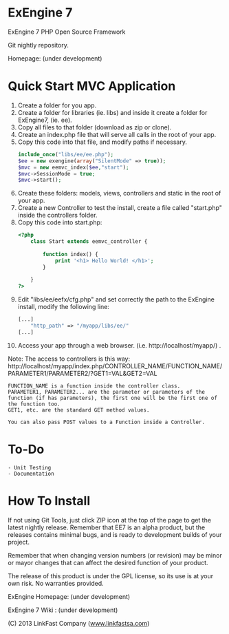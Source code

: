 ﻿ExEngine 7
==========

ExEngine 7 PHP Open Source Framework

Git nightly repository.

Homepage: (under development)
 
Quick Start MVC Application
===========================

1. Create a folder for you app.
2. Create a folder for libraries (ie. libs) and inside it create a folder for ExEngine7, (ie. ee).
3. Copy all files to that folder (download as zip or clone).
4. Create an index.php file that will serve all calls in the root of your app.
5. Copy this code into that file, and modify paths if necessary.
	```php
	include_once("libs/ee/ee.php");
	$ee = new exengine(array("SilentMode" => true));
	$mvc = new eemvc_index($ee,"start");
	$mvc->SessionMode = true;
	$mvc->start();
	```
6. Create these folders: models, views, controllers and static in the root of your app.
7. Create a new Controller to test the install, create a file called "start.php" inside the controllers folder.
8. Copy this code into start.php:
	```php
	<?php
		class Start extends eemvc_controller {
			
			function index() {
				print '<h1> Hello World! </h1>';
			}
		
		}
	?>
	```
9. Edit "libs/ee/eefx/cfg.php" and set correctly the path to the ExEngine install, modify the following line:
	```php
	[...]
		"http_path" => "/myapp/libs/ee/"
	[...]
	```
10. Access your app through a web browser. (i.e. http://localhost/myapp/) .

Note: The access to controllers is this way:
	http://localhost/myapp/index.php/CONTROLLER_NAME/FUNCTION_NAME/PARAMETER1/PARAMETER2/?GET1=VAL&GET2=VAL
	
	FUNCTION_NAME is a function inside the controller class.
	PARAMETER1, PARAMETER2... are the parameter or parameters of the function (if has parameters), the first one will be the first one of the function too.
	GET1, etc. are the standard GET method values.

	You can also pass POST values to a Function inside a Controller.
	
To-Do
=====

	- Unit Testing
	- Documentation

How To Install
==============

If not using Git Tools, just click ZIP icon at the top of the page to get the latest nightly release.
Remember that EE7 is an alpha product, but the releases contains minimal bugs, and is ready to development builds of your project.

Remember that when changing version numbers (or revision) may be minor or mayor changes that can affect the desired function of your product.

The release of this product is under the GPL license, so its use is at your own risk. No warranties provided.

ExEngine Homepage: (under development)

ExEngine 7 Wiki  : (under development)

(C) 2013 LinkFast Company (www.linkfastsa.com)